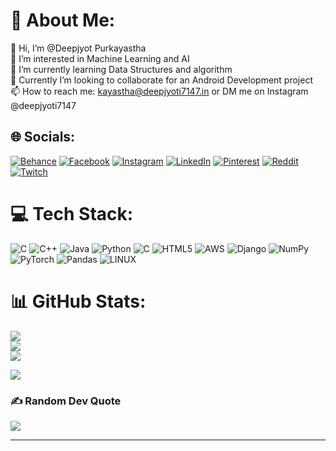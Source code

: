 # 💫 About Me:
👋 Hi, I’m @Deepjyot Purkayastha<br>👀 I’m interested in Machine Learning and AI<br>🌱 I’m currently learning Data Structures and algorithm<br>💞️ Currently I’m looking to collaborate for an Android Development project<br>📫 How to reach me: kayastha@deepjyoti7147.in or DM me on Instagram @deepjyoti7147


## 🌐 Socials:
[![Behance](https://img.shields.io/badge/Behance-1769ff?logo=behance&logoColor=white)](https://behance.net/deepjyoti7147) [![Facebook](https://img.shields.io/badge/Facebook-%231877F2.svg?logo=Facebook&logoColor=white)](https://facebook.com/dpurkayastha7147) [![Instagram](https://img.shields.io/badge/Instagram-%23E4405F.svg?logo=Instagram&logoColor=white)](https://instagram.com/deepjyoti7147) [![LinkedIn](https://img.shields.io/badge/LinkedIn-%230077B5.svg?logo=linkedin&logoColor=white)](https://linkedin.com/in/deepjyoti7147) [![Pinterest](https://img.shields.io/badge/Pinterest-%23E60023.svg?logo=Pinterest&logoColor=white)](https://pinterest.com/deepjyoti7147) [![Reddit](https://img.shields.io/badge/Reddit-%23FF4500.svg?logo=Reddit&logoColor=white)](https://reddit.com/user/deepjyoti7147) [![Twitch](https://img.shields.io/badge/Twitch-%239146FF.svg?logo=Twitch&logoColor=white)](https://twitch.tv/deepjyoti7147) 

# 💻 Tech Stack:
![C](https://img.shields.io/badge/c-%2300599C.svg?style=plastic&logo=c&logoColor=white) ![C++](https://img.shields.io/badge/c++-%2300599C.svg?style=plastic&logo=c%2B%2B&logoColor=white) ![Java](https://img.shields.io/badge/java-%23ED8B00.svg?style=plastic&logo=java&logoColor=white) ![Python](https://img.shields.io/badge/python-3670A0?style=plastic&logo=python&logoColor=ffdd54) ![C](https://img.shields.io/badge/c-%2300599C.svg?style=plastic&logo=c&logoColor=white) ![HTML5](https://img.shields.io/badge/html5-%23E34F26.svg?style=plastic&logo=html5&logoColor=white) ![AWS](https://img.shields.io/badge/AWS-%23FF9900.svg?style=plastic&logo=amazon-aws&logoColor=white) ![Django](https://img.shields.io/badge/django-%23092E20.svg?style=plastic&logo=django&logoColor=white) ![NumPy](https://img.shields.io/badge/numpy-%23013243.svg?style=plastic&logo=numpy&logoColor=white) ![PyTorch](https://img.shields.io/badge/PyTorch-%23EE4C2C.svg?style=plastic&logo=PyTorch&logoColor=white) ![Pandas](https://img.shields.io/badge/pandas-%23150458.svg?style=plastic&logo=pandas&logoColor=white) ![LINUX](https://img.shields.io/badge/Linux-FCC624?style=plastic&logo=linux&logoColor=black)
# 📊 GitHub Stats:
![](https://github-readme-stats.vercel.app/api?username=deepjyoti7147&theme=dark&hide_border=true&include_all_commits=true&count_private=true)<br/>
![](https://github-readme-streak-stats.herokuapp.com/?user=deepjyoti7147&theme=dark&hide_border=true)<br/>
![](https://github-readme-stats.vercel.app/api/top-langs/?username=deepjyoti7147&theme=dark&hide_border=true&include_all_commits=true&count_private=true&layout=compact)

[![](https://visitcount.itsvg.in/api?id=deepjyoti7147&icon=3&color=0)](https://visitcount.itsvg.in)

### ✍️ Random Dev Quote
![](https://quotes-github-readme.vercel.app/api?type=horizontal&theme=radical)

---


